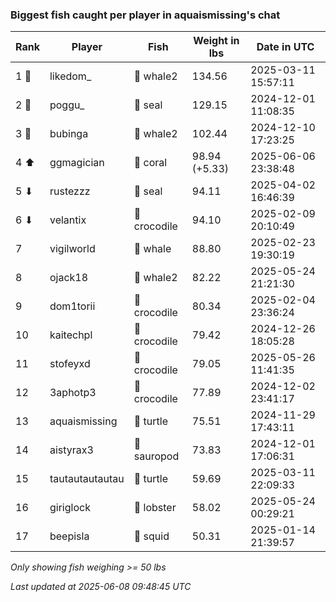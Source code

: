 ### Biggest fish caught per player in aquaismissing's chat
| Rank | Player | Fish | Weight in lbs | Date in UTC |
|------|--------|-----------|---------|-----|
| 1 🥇  | likedom_ | 🐋 whale2 | 134.56 | 2025-03-11 15:57:11 |
| 2 🥈  | poggu_ | 🦭 seal | 129.15 | 2024-12-01 11:08:35 |
| 3 🥉  | bubinga | 🐋 whale2 | 102.44 | 2024-12-10 17:23:25 |
| 4 ⬆ | ggmagician | 🪸 coral | 98.94 (+5.33) | 2025-06-06 23:38:48 |
| 5 ⬇ | rustezzz | 🦭 seal | 94.11 | 2025-04-02 16:46:39 |
| 6 ⬇ | velantix | 🐊 crocodile | 94.10 | 2025-02-09 20:10:49 |
| 7  | vigilworld | 🐳 whale | 88.80 | 2025-02-23 19:30:19 |
| 8  | ojack18 | 🐋 whale2 | 82.22 | 2025-05-24 21:21:30 |
| 9  | dom1torii | 🐊 crocodile | 80.34 | 2025-02-04 23:36:24 |
| 10  | kaitechpl | 🐊 crocodile | 79.42 | 2024-12-26 18:05:28 |
| 11  | stofeyxd | 🐊 crocodile | 79.05 | 2025-05-26 11:41:35 |
| 12  | 3aphotp3 | 🐊 crocodile | 77.89 | 2024-12-02 23:41:17 |
| 13  | aquaismissing | 🐢 turtle | 75.51 | 2024-11-29 17:43:11 |
| 14  | aistyrax3 | 🦕 sauropod | 73.83 | 2024-12-01 17:06:31 |
| 15  | tautautautautau | 🐢 turtle | 59.69 | 2025-03-11 22:09:33 |
| 16  | giriglock | 🦞 lobster | 58.02 | 2025-05-24 00:29:21 |
| 17  | beepisla | 🦑 squid | 50.31 | 2025-01-14 21:39:57 |

_Only showing fish weighing >= 50 lbs_

_Last updated at 2025-06-08 09:48:45 UTC_